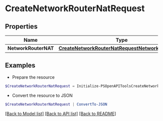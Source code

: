 # CreateNetworkRouterNatRequest
## Properties

Name | Type | Description | Notes
------------ | ------------- | ------------- | -------------
**NetworkRouterNAT** | [**CreateNetworkRouterNatRequestNetworkRouterNAT**](CreateNetworkRouterNatRequestNetworkRouterNAT.md) |  | [optional] 

## Examples

- Prepare the resource
```powershell
$CreateNetworkRouterNatRequest = Initialize-PSOpenAPIToolsCreateNetworkRouterNatRequest  -NetworkRouterNAT null
```

- Convert the resource to JSON
```powershell
$CreateNetworkRouterNatRequest | ConvertTo-JSON
```

[[Back to Model list]](../README.md#documentation-for-models) [[Back to API list]](../README.md#documentation-for-api-endpoints) [[Back to README]](../README.md)

